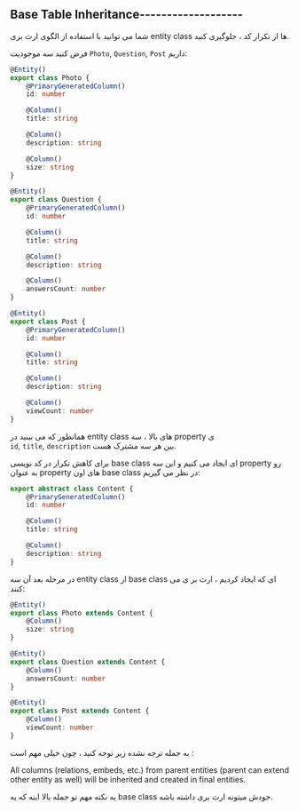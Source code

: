 ## Base Table Inheritance-------------------

شما می توانید با استفاده از الگوی ارث بری entity class ها از تکرار کد ، جلوگیری کنید.



فرض کنید سه موجودیت `Photo`, `Question`, `Post` داریم:

```ts
@Entity()
export class Photo {
    @PrimaryGeneratedColumn()
    id: number

    @Column()
    title: string

    @Column()
    description: string

    @Column()
    size: string
}
```

```ts
@Entity()
export class Question {
    @PrimaryGeneratedColumn()
    id: number

    @Column()
    title: string

    @Column()
    description: string

    @Column()
    answersCount: number
}
```

```ts
@Entity()
export class Post {
    @PrimaryGeneratedColumn()
    id: number

    @Column()
    title: string

    @Column()
    description: string

    @Column()
    viewCount: number
}
```

همانطور که می بینید در entity class های بالا ، سه property ی `id`, `title`, `description` بین هر سه مشترک هست.

برای کاهش تکرار در کد نویسی base class ای ایجاد می کنیم و این سه property رو به عنوان property های اون base class در نظر می گیریم:

```ts
export abstract class Content {
    @PrimaryGeneratedColumn()
    id: number

    @Column()
    title: string

    @Column()
    description: string
}
```

در مرحله بعد آن سه entity class از base class ای که ایجاد کردیم ، ارث بر ی می کنند:

```ts
@Entity()
export class Photo extends Content {
    @Column()
    size: string
}
```

```ts
@Entity()
export class Question extends Content {
    @Column()
    answersCount: number
}
```

```ts
@Entity()
export class Post extends Content {
    @Column()
    viewCount: number
}
```

به جمله ترجه نشده زیر توجه کنید ، چون خیلی مهم است :


All columns (relations, embeds, etc.) from parent entities (parent can extend other entity as well) will be inherited and created in final entities.

یه نکته مهم تو جمله بالا اینه که یه base class خودش میتونه ارث بری داشته باشه.


